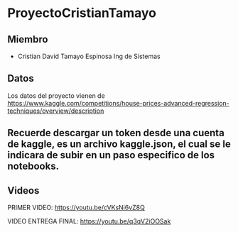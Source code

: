 # ProyectoCristianTamayo

## Miembro

- Cristian David Tamayo Espinosa Ing de Sistemas

## Datos

Los datos del proyecto vienen de https://www.kaggle.com/competitions/house-prices-advanced-regression-techniques/overview/description

## Recuerde descargar un token desde una cuenta de kaggle, es un archivo kaggle.json, el cual se le indicara de subir en un paso especifico de los notebooks.

## Videos

PRIMER VIDEO: https://youtu.be/cVKsNi6vZ8Q

VIDEO ENTREGA FINAL:  https://youtu.be/q3qV2iOOSak
